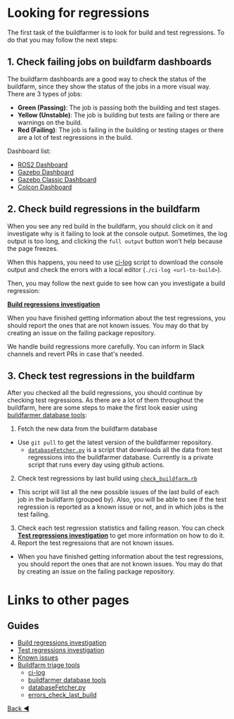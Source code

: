 # Looking for regressions

The first task of the buildfarmer is to look for build and test regressions. To do that you may follow the next steps:

## 1. Check failing jobs on buildfarm dashboards

The buildfarm dashboards are a good way to check the status of the buildfarm, since they show the status of the jobs in a more visual way. There are 3 types of jobs:
- **Green (Passing)**: The job is passing both the building and test stages.
- **Yellow (Unstable)**: The job is building but tests are failing or there are warnings on the build.
- **Red (Failing)**: The job is failing in the building or testing stages or there are a lot of test regressions in the build.

Dashboard list:
* [ROS2  Dashboard](https://github.com/osrf/buildfarmer/blob/main/ROS2.md)
* [Gazebo Dashboard](https://github.com/osrf/buildfarmer/blob/main/Ignition.md)
* [Gazebo Classic Dashboard](https://github.com/osrf/buildfarmer/blob/main/Gazebo.md)
* [Colcon Dashboard](https://github.com/osrf/buildfarmer/blob/main/Colcon.md)

## 2. Check build regressions in the buildfarm

When you see any red build in the buildfarm, you should click on it and investigate why is it failing to look at the console output. Sometimes, the log output is too long, and clicking the `full output` button won't help because the page freezes.

When this happens, you need to use [ci-log](./buildfarmer_triage_tools.md#ci-log) script to download the console output and check the errors with a local editor (`./ci-log <url-to-build>`).

Then, you may follow the next guide to see how can you investigate a build regression: 

[**Build regressions investigation**](./build_regressions_investigation.md)

When you have finished getting information about the test regressions, you should report the ones that are not known issues. You may do that by creating an issue on the failing package repository.

We handle build regressions more carefully. You can inform in Slack channels and revert PRs in case that's needed.

## 3. Check test regressions in the buildfarm

After you checked all the build regressions, you should continue by checking test regressions. As there are a lot of them throughout the buildfarm, here are some steps to make the first look easier using [buildfarmer database tools](./buildfarmer_triage_tools.md#database-scripts):

1. Fetch the new data from the buildfarm database 
  * Use `git pull` to get the latest version of the buildfarmer repository.
    * [`databaseFetcher.py`](./buildfarmer_triage_tools.md#databasefetcherpy) is a script that downloads all the data from test regressions into the buildfarmer database. Currently is a private script that runs every day using github actions.
2. Check test regressions by last build using [`check_buildfarm.rb`](./buildfarmer_triage_tools.md#check_buildfarmrb)
  * This script will list all the new possible issues of the last build of each job in the buildfarm (grouped by). Also, you will be able to see if the test regression is reported as a known issue or not, and in which jobs is the test failing.
3. Check each test regression statistics and failing reason. You can check [**Test regressions investigation**](./test_regressions_investigation.md) to get more information on how to do it.
4. Report the test regressions that are not known issues.
  * When you have finished getting information about the test regressions, you should report the ones that are not known issues. You may do that by creating an issue on the failing package repository.


# Links to other pages

## Guides

* [Build regressions investigation](./build_regressions_investigation.md)
* [Test regressions investigation](./test_regressions_investigation.md)
* [Known issues](./known_issues.md)
* [Buildfarm triage tools](./buildfarmer_triage_tools.md)
  * [ci-log](./buildfarmer_triage_tools.md#ci-log)
  * [buildfarmer database tools](./buildfarmer_triage_tools.md#database-scripts)
  * [databaseFetcher.py](./buildfarmer_triage_tools.md#databasefetcherpy)
  * [errors_check_last_build](./buildfarmer_triage_tools.md#errors_check_last_buildsql)

[Back :arrow_backward: ](../index.md)
